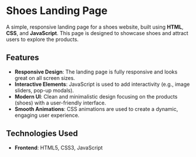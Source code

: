 # Shoes Landing Page

A simple, responsive landing page for a shoes website, built using **HTML**, **CSS**, and **JavaScript**. This page is designed to showcase shoes and attract users to explore the products.

## Features
- **Responsive Design**: The landing page is fully responsive and looks great on all screen sizes.
- **Interactive Elements**: JavaScript is used to add interactivity (e.g., image sliders, pop-up modals).
- **Modern UI**: Clean and minimalistic design focusing on the products (shoes) with a user-friendly interface.
- **Smooth Animations**: CSS animations are used to create a dynamic, engaging user experience.

## Technologies Used
- **Frontend**: HTML5, CSS3, JavaScript 
